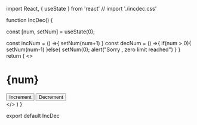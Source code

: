 import React, { useState } from 'react'
// import './incdec.css'

function IncDec() {

  const [num, setNum] = useState(0);

  const incNum = () =>{
    setNum(num+1)
  }
  const decNum = () =>{
    if(num > 0){
      setNum(num-1)
    }else{
      setNum(0);
      alert("Sorry , zero limit reached")
    }
  }
  return (
    <>
      <div className="main_div">
        <div className="center_div">
          <h1> {num} </h1>
          <div className='btn_div'>
            <button onClick={incNum}> Increment </button>
            <button onClick={decNum}> Decrement </button>
          </div>
        </div>
      </div>
    </>
  )
}

export default IncDec
